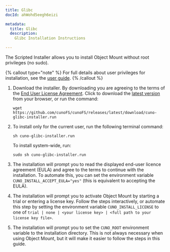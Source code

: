```yaml
---
title: Glibc
docId: ahWohd5eegh6eizi

metadata:
  title: Glibc
  description:
    Glibc Installation Instructions

---
```


The Scripted Installer allows you to install Object Mount without root privileges (no sudo).

{% callout type="note"  %}
For full details about user privileges for installation, see the [user guide](../user-guides/install/scripted-installer).
{% /callout %}

1. Download the installer. By downloading you are agreeing to the terms of the [End User License Agreement](https://www.storj.io/legal/terms-of-use). Click to download the [latest version](https://github.com/cunoFS/cunoFS/releases/latest/download/cuno-glibc-installer.run) from your browser, or run the command:

   ```console
   wget https://github.com/cunoFS/cunoFS/releases/latest/download/cuno-glibc-installer.run
   ```

2. To install only for the current user, run the following terminal command:

   ```console
   sh cuno-glibc-installer.run
   ```

   To install system-wide, run:

   ```console
   sudo sh cuno-glibc-installer.run
   ```

3. The installation will prompt you to read the displayed end-user licence agreement (EULA) and agree to the terms to continue with the installation. To automate this, you can set the environment variable `CUNO_INSTALL_ACCEPT_EULA="yes"` (this is equivalent to accepting the EULA).

4. The installation will prompt you to activate Object Mount by starting a trial or entering a license key. Follow the steps interactively, or automate this step by setting the environment variable `CUNO_INSTALL_LICENSE` to one of `trial | none | <your license key> | <full path to your license key file>`.

5. The installation will prompt you to set the `CUNO_ROOT` environment variable to the installation directory. This is not always necessary when using Object Mount, but it will make it easier to follow the steps in this guide.
